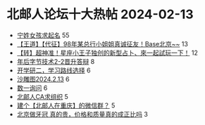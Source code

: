 # 北邮人论坛十大热帖 2024-02-13

- [宁姓女孩求起名](https://bbs.byr.cn/article/Talking/6410531) 55
- [【王道】【代征】98年某总行小姐姐真诚征友！Base北京~~](https://bbs.byr.cn/article/Friends/2050418) 13
- [【转】超神准！星座小王子独创的新型占卜、來一起試玩一下！](https://bbs.byr.cn/article/Constellations/326533) 12
- [年后字节技术2-2晋升答辩](https://bbs.byr.cn/article/WorkLife/1210616) 8
- [开学研二，学习路线选择](https://bbs.byr.cn/article/CivilServant/50176) 6
- [沙雕图2024.2.13](https://bbs.byr.cn/article/Picture/3358233) 6
- [数一询问](https://bbs.byr.cn/article/AimGraduate/1227926) 6
- [北邮人CA求组织](https://bbs.byr.cn/article/GoAbroad/396058) 5
- [建个【北邮人在重庆】的微信群？](https://bbs.byr.cn/article/Chongqing/25608) 5
- [北京做牙冠 真的贵，价格和质量真的成正比吗](https://bbs.byr.cn/article/Health/232124) 3


